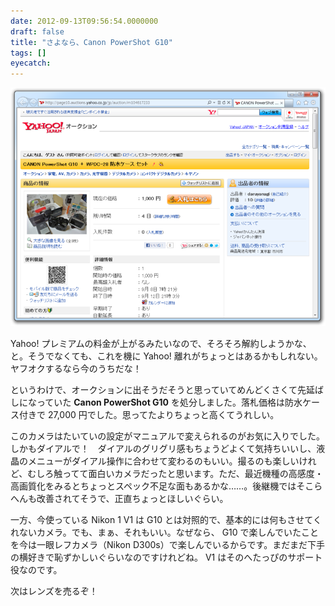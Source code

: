 ```yaml
---
date: 2012-09-13T09:56:54.0000000
draft: false
title: "さよなら、Canon PowerShot G10"
tags: []
eyecatch: 
---
```

<p><img src="20120913094526.png" alt="f:id:daruyanagi:20120913094526p:plain" title="f:id:daruyanagi:20120913094526p:plain" class="hatena-fotolife"></p><p>Yahoo! プレミアムの料金が上がるみたいなので、そろそろ解約しようかな、と。そうでなくても、これを機に Yahoo! 離れがちょっとはあるかもしれない。ヤフオクするなら今のうちだな！</p><p>というわけで、オークションに出そうだそうと思っていてめんどくさくて先延ばしになっていた <b>Canon PowerShot G10</b> を処分しました。落札価格は防水ケース付きで 27,000 円でした。思ってたよりちょっと高くてうれしい。</p><p>このカメラはたいていの設定がマニュアルで変えられるのがお気に入りでした。しかもダイアルで！　ダイアルのグリグリ感もちょうどよくて気持ちいいし、液晶のメニューがダイアル操作に合わせて変わるのもいい。撮るのも楽しいけれど、むしろ触ってて面白いカメラだったと思います。ただ、最近機種の高感度・高画質化をみるとちょっとスペック不足な面もあるかな……。後継機ではそこらへんも改善されてそうで、正直ちょっとほしいぐらい。</p><p>一方、今使っている Nikon 1 V1 は G10 とは対照的で、基本的には何もさせてくれないカメラ。でも、まぁ、それもいい。なぜなら、 G10 で楽しんでいたことを今は一眼レフカメラ（Nikon D300s）で楽しんでいるからです。まだまだ下手の横好きで恥ずかしいぐらいなのですけれどね。 V1 はそのへたっぴのサポート役なのです。</p><p>次はレンズを売るぞ！</p>
